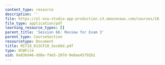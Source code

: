 ```yaml
---
content_type: resource
description: ''
file: https://ol-ocw-studio-app-production.s3.amazonaws.com/courses/18-01sc-single-variable-calculus-fall-2010/0a836d46dd8efde5207d9e0ae45792b1_MIT18_01SCF10_Ses66d.pdf
file_type: application/pdf
learning_resource_types: []
parent_title: 'Session 66: Review for Exam 3'
parent_type: CourseSection
resourcetype: Document
title: MIT18_01SCF10_Ses66d.pdf
type: OCWFile
uid: 0a836d46-dd8e-fde5-207d-9e0ae45792b1
---
```


